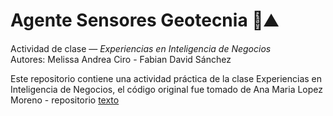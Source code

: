 # Agente Sensores Geotecnia 🤖⛰️

Actividad de clase — *Experiencias en Inteligencia de Negocios*  
Autores: Melissa Andrea Ciro - Fabian David Sánchez

Este repositorio contiene una actividad práctica de la clase Experiencias en Inteligencia de Negocios, el código original fue tomado de Ana Maria Lopez Moreno - repositorio [texto](https://github.com/darkanita/GenAIOps_Pycon2025)



